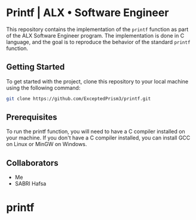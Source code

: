 # Printf | ALX • Software Engineer
This repository contains the implementation of the `printf` function as part of the ALX Software Engineer program. The implementation is done in C language, and the goal is to reproduce the behavior of the standard `printf` function.

## Getting Started
To get started with the project, clone this repository to your local machine using the following command:

```bash
git clone https://github.com/ExceptedPrism3/printf.git
```

## Prerequisites
To run the printf function, you will need to have a C compiler installed on your machine. If you don't have a C compiler installed, you can install GCC on Linux or MinGW on Windows.

## Collaborators
- Me
- SABRI Hafsa
# printf
